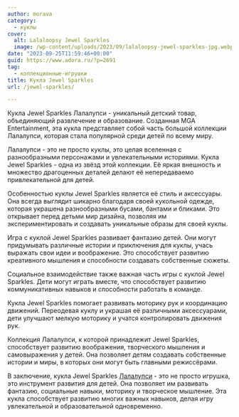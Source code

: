 ```yaml
---
author: morava
category:
  - куклы
cover:
  alt: Lalaloopsy Jewel Sparkles
  image: /wp-content/uploads/2023/09/lalaloopsy-jewel-sparkles-jpg.webp
date: "2023-09-25T11:59:46+00:00"
guid: https://www.adora.ru/?p=2691
tag:
  - коллекционные-игрушки
title: Кукла Jewel Sparkles
url: /jewel-sparkles/

---
```

Кукла Jewel Sparkles Лалалупси - уникальный детский товар, объединяющий развлечение и образование. Созданная MGA Entertainment, эта кукла представляет собой часть большой коллекции Лалалупси, которая стала популярной среди детей по всему миру.

Лалалупси \- это не просто куклы, это целая вселенная с разнообразными персонажами и увлекательными историями. Кукла Jewel Sparkles - одна из звёзд этой коллекции. Её яркая внешность и множество драгоценных деталей делают её непередаваемо привлекательной для детей.

Особенностью куклы Jewel Sparkles является её стиль и аксессуары. Она всегда выглядит шикарно благодаря своей кукольной одежде, которая украшена разнообразными бусами, бантами и бликами. Это открывает перед детьми мир дизайна, позволяя им экспериментировать и создавать уникальные образы для своей куклы.

Игра с куклой Jewel Sparkles развивает фантазию детей. Они могут придумывать различные истории и приключения для куклы, учась выражать свои идеи и воображение. Это способствует развитию креативного мышления и способности создавать собственные сюжеты.

Социальное взаимодействие также важная часть игры с куклой Jewel Sparkles. Дети могут играть вместе, что способствует развитию коммуникативных навыков и способности работать в команде.

Кукла Jewel Sparkles помогает развивать моторику рук и координацию движений. Переодевая куклу и украшая её различными аксессуарами, дети улучшают мелкую моторику и учатся контролировать движения рук.

Коллекция Лалалупси, к которой принадлежит Jewel Sparkles, способствует развитию воображения, творческого мышления и самовыражения у детей. Она позволяет детям создавать собственные истории и миры, в которых они могут быть главными режиссёрами.

В заключение, кукла Jewel Sparkles [Лалалупси](https://www.adora.ru/lalaloopsy/) \- это не просто игрушка, это инструмент развития для детей. Она позволяет им развивать фантазию, социальные навыки, моторику и творческое мышление. Эта кукла способствует развитию многих важных навыков, делая игру увлекательной и образовательной одновременно.
